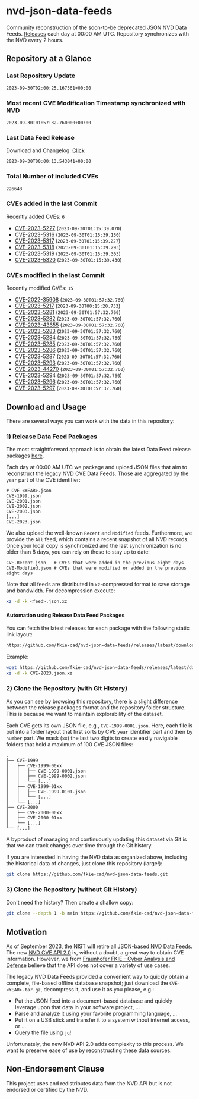 # nvd-json-data-feeds

Community reconstruction of the soon-to-be deprecated JSON NVD Data Feeds. 
[Releases](https://github.com/fkie-cad/nvd-json-data-feeds/releases/latest) each day at 00:00 AM UTC.
Repository synchronizes with the NVD every 2 hours.

## Repository at a Glance

### Last Repository Update

```plain
2023-09-30T02:00:25.167361+00:00
```

### Most recent CVE Modification Timestamp synchronized with NVD

```plain
2023-09-30T01:57:32.760000+00:00
```

### Last Data Feed Release

Download and Changelog: [Click](https://github.com/fkie-cad/nvd-json-data-feeds/releases/latest)

```plain
2023-09-30T00:00:13.543041+00:00
```

### Total Number of included CVEs

```plain
226643
```

### CVEs added in the last Commit

Recently added CVEs: `6`

* [CVE-2023-5227](CVE-2023/CVE-2023-52xx/CVE-2023-5227.json) (`2023-09-30T01:15:39.070`)
* [CVE-2023-5316](CVE-2023/CVE-2023-53xx/CVE-2023-5316.json) (`2023-09-30T01:15:39.150`)
* [CVE-2023-5317](CVE-2023/CVE-2023-53xx/CVE-2023-5317.json) (`2023-09-30T01:15:39.227`)
* [CVE-2023-5318](CVE-2023/CVE-2023-53xx/CVE-2023-5318.json) (`2023-09-30T01:15:39.293`)
* [CVE-2023-5319](CVE-2023/CVE-2023-53xx/CVE-2023-5319.json) (`2023-09-30T01:15:39.363`)
* [CVE-2023-5320](CVE-2023/CVE-2023-53xx/CVE-2023-5320.json) (`2023-09-30T01:15:39.430`)


### CVEs modified in the last Commit

Recently modified CVEs: `15`

* [CVE-2022-35908](CVE-2022/CVE-2022-359xx/CVE-2022-35908.json) (`2023-09-30T01:57:32.760`)
* [CVE-2023-5217](CVE-2023/CVE-2023-52xx/CVE-2023-5217.json) (`2023-09-30T00:15:20.733`)
* [CVE-2023-5281](CVE-2023/CVE-2023-52xx/CVE-2023-5281.json) (`2023-09-30T01:57:32.760`)
* [CVE-2023-5282](CVE-2023/CVE-2023-52xx/CVE-2023-5282.json) (`2023-09-30T01:57:32.760`)
* [CVE-2023-43655](CVE-2023/CVE-2023-436xx/CVE-2023-43655.json) (`2023-09-30T01:57:32.760`)
* [CVE-2023-5283](CVE-2023/CVE-2023-52xx/CVE-2023-5283.json) (`2023-09-30T01:57:32.760`)
* [CVE-2023-5284](CVE-2023/CVE-2023-52xx/CVE-2023-5284.json) (`2023-09-30T01:57:32.760`)
* [CVE-2023-5285](CVE-2023/CVE-2023-52xx/CVE-2023-5285.json) (`2023-09-30T01:57:32.760`)
* [CVE-2023-5286](CVE-2023/CVE-2023-52xx/CVE-2023-5286.json) (`2023-09-30T01:57:32.760`)
* [CVE-2023-5287](CVE-2023/CVE-2023-52xx/CVE-2023-5287.json) (`2023-09-30T01:57:32.760`)
* [CVE-2023-5293](CVE-2023/CVE-2023-52xx/CVE-2023-5293.json) (`2023-09-30T01:57:32.760`)
* [CVE-2023-44270](CVE-2023/CVE-2023-442xx/CVE-2023-44270.json) (`2023-09-30T01:57:32.760`)
* [CVE-2023-5294](CVE-2023/CVE-2023-52xx/CVE-2023-5294.json) (`2023-09-30T01:57:32.760`)
* [CVE-2023-5296](CVE-2023/CVE-2023-52xx/CVE-2023-5296.json) (`2023-09-30T01:57:32.760`)
* [CVE-2023-5297](CVE-2023/CVE-2023-52xx/CVE-2023-5297.json) (`2023-09-30T01:57:32.760`)


## Download and Usage

There are several ways you can work with the data in this repository:

### 1) Release Data Feed Packages

The most straightforward approach is to obtain the latest Data Feed release packages [here](https://github.com/fkie-cad/nvd-json-data-feeds/releases/latest).

Each day at 00:00 AM UTC we package and upload JSON files that aim to reconstruct the legacy NVD CVE Data Feeds.
Those are aggregated by the `year` part of the CVE identifier:

```
# CVE-<YEAR>.json
CVE-1999.json
CVE-2001.json
CVE-2002.json
CVE-2003.json
[...]
CVE-2023.json
```

We also upload the well-known `Recent` and `Modified` feeds.
Furthermore, we provide the `All` feed, which contains a recent snapshot of all NVD records.
Once your local copy is synchronized and the last synchronization is no older than 8 days, you can rely on these to stay up to date:

```plain
CVE-Recent.json   # CVEs that were added in the previous eight days
CVE-Modified.json # CVEs that were modified or added in the previous eight days
```

Note that all feeds are distributed in `xz`-compressed format to save storage and bandwidth.
For decompression execute:

```sh
xz -d -k <feed>.json.xz
```


#### Automation using Release Data Feed Packages

You can fetch the latest releases for each package with the following static link layout:

```sh
https://github.com/fkie-cad/nvd-json-data-feeds/releases/latest/download/CVE-<YEAR>.json.xz
```

Example:

```sh
wget https://github.com/fkie-cad/nvd-json-data-feeds/releases/latest/download/CVE-2023.json.xz
xz -d -k CVE-2023.json.xz
```

### 2) Clone the Repository (with Git History)

As you can see by browsing this repository, there is a slight difference between the release packages format and the repository folder structure.
This is because we want to maintain explorability of the dataset.

Each CVE gets its own JSON file, e.g., `CVE-1999-0001.json`.
Here, each file is put into a folder layout that first sorts by CVE `year` identifier part and then by `number` part.
We mask (`xx`) the last two digits to create easily navigable folders that hold a maximum of 100 CVE JSON files:

```plain
.
├── CVE-1999
│   ├── CVE-1999-00xx
│   │   ├── CVE-1999-0001.json
│   │   ├── CVE-1999-0002.json
│   │   └── [...]
│   ├── CVE-1999-01xx
│   │   ├── CVE-1999-0101.json
│   │   └── [...]
│   └── [...]
├── CVE-2000
│   ├── CVE-2000-00xx
│   ├── CVE-2000-01xx
│   └── [...]
└── [...]
```

A byproduct of managing and continuously updating this dataset via Git is that we can track changes over time through the Git history.

If you are interested in having the NVD data as organized above, including the historical data of changes, just clone this repository (large!):

```sh
git clone https://github.com/fkie-cad/nvd-json-data-feeds.git
```

### 3) Clone the Repository (without Git History)

Don't need the history? Then create a shallow copy:

```sh
git clone --depth 1 -b main https://github.com/fkie-cad/nvd-json-data-feeds.git
```

## Motivation

As of September 2023, the NIST will retire all [JSON-based NVD Data Feeds](https://nvd.nist.gov/vuln/data-feeds#divRetirementBanner-1).
The new [NVD CVE API 2.0](https://nvd.nist.gov/developers/vulnerabilities) is, without a doubt, a great way to obtain CVE information.
However, we from [Fraunhofer FKIE - Cyber Analysis and Defense](https://www.fkie.fraunhofer.de/en/departments/cad.html) believe that the API does not cover a variety of use cases.

The legacy NVD Data Feeds provided a convenient way to quickly obtain a complete, file-based offline database snapshot; just download the `CVE-<YEAR>.tar.gz`, decompress it, and use it as you please, e.g.:

* Put the JSON feed into a document-based database and quickly leverage upon that data in your software project, ...
* Parse and analyze it using your favorite programming language, ...
* Put it on a USB stick and transfer it to a system without internet access, or ...
* Query the file using `jq`!

Unfortunately, the new NVD API 2.0 adds complexity to this process.
We want to preserve ease of use by reconstructing these data sources.

## Non-Endorsement Clause

This project uses and redistributes data from the NVD API but is not endorsed or certified by the NVD.
